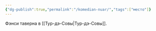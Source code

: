 ```yaml
---
{"dg-publish":true,"permalink":"/komedian-nuar/","tags":["место"]}
---
```


Фэнси таверна в [[Тур-дэ-Совы\|Тур-дэ-Совы]].